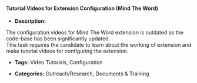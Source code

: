#### Tutorial Videos for Extension Configuration (Mind The Word)


- **Description:**

The configuration videos for Mind The Word extension is outdated as the code-base has been significantly updated.<br>
This task requires the candidate to learn about the working of extension and make tutorial videos for configuring the extension.

- **Tags:** Video Tutorials, Configuration

- **Categories:** Outreach/Research, Documents & Training